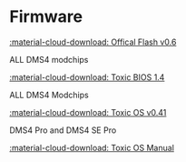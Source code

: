 # Firmware

[:material-cloud-download: Offical Flash v0.6](firmware/DMS4-Official-Flash-0.6.zip)

ALL DMS4 modchips

[:material-cloud-download: Toxic BIOS 1.4](firmware/ToxicBIOS-1.4.zip)

ALL DMS4 Modchips

[:material-cloud-download: Toxic OS v0.41](firmware/ToxicOS-0.41.zip)

DMS4 Pro and DMS4 SE Pro

[:material-cloud-download: Toxic OS Manual](firmware/toxicos_manual.pdf)